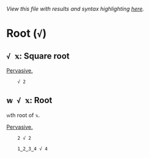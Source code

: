 *View this file with results and syntax highlighting [here](https://mlochbaum.github.io/BQN/help/squareroot_root.html).*

# Root (`√`)

## `√ 𝕩`: Square root

[Pervasive.](../doc/arithmetic.md#pervasion)

        √ 2



## `𝕨 √ 𝕩`: Root

`𝕨`th root of `𝕩`.

[Pervasive.](../doc/arithmetic.md#pervasion)

        2 √ 2

        1‿2‿3‿4 √ 4
